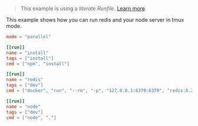 > This example is using a _literate Runfile_.
> [Learn more](../../user-guide/runfile.md#literate-runfiles).

This example shows how you can run redis and your node server in tmux mode.

```toml
mode = "parallel"

[[run]]
name = "install"
tags = ["install"]
cmd = ["npm", "install"]

[[run]]
name = "redis"
tags = ["dev"]
cmd = ["docker", "run", "--rm", "-p", "127.0.0.1:6379:6379", "redis:6.2.11-alpine3.17"]

[[run]]
name = "node"
tags = ["dev"]
cmd = ["node", "."]

```
